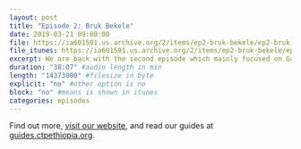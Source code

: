 ```yaml
---
layout: post
title: "Episode 2: Bruk Bekele"
date: 2019-03-21 09:00:00
file: https://ia601501.us.archive.org/2/items/ep2-bruk-bekele/ep2-bruk-bekele.mp3
file_itunes: https://ia601501.us.archive.org/2/items/ep2-bruk-bekele/ep2-bruk-bekele.mp3
excerpt: We are back with the second episode which mainly focused on Gap Year and how to prepare for it. Bruk and Debi share their experiences with a gap year in this episode. They also talk about some of the aspects of the college application process. We hope this episode will be helpful to all of you. You can find the link to the second episode of the podcast below. Brought to you by CTP Ethiopia[ctpethiopia.org].
duration: "38:07" #audio length in min
length: "14373000" #filesize in byte
explicit: "no" #other option is no
block: "no" #means is shown in itunes
categories: episodes
---
```


Find out more, [visit our website](https://ctpethiopia.org), and read our guides at [guides.ctpethiopia.org](https://guides.ctpethiopia.org/).
